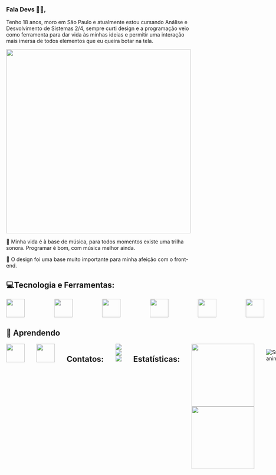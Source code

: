 ### Fala Devs 👩‍💻, 
Tenho 18 anos, moro em São Paulo e atualmente estou cursando Análise e Desvolvimento de Sistemas 2/4,
sempre curti design e a programação veio como ferramenta para dar vida às minhas ideias e permitir uma interação mais imersa de todos elementos que eu queira botar na tela.

<div style="width: 100%; display: flex;">
  <img width="500px" src="https://api.readyplayer.me/v1/avatars/63f156f63cade24b0334e53f.png?cacheControl=true&uat=2023-02-18T23:43:52.083Z">
</div>


🎸 Minha vida é à base de música, para todos momentos existe uma trilha sonora. Programar é bom, com música melhor ainda.

🎨 O design foi uma base muito importante para minha afeição com o front-end.


## 💻Tecnologia e Ferramentas:
<div style="display: flex; gap: 5rem;">
  <img width="50px" src="https://cdn.jsdelivr.net/gh/devicons/devicon/icons/html5/html5-original.svg" />
  <img width="50px" src="https://cdn.jsdelivr.net/gh/devicons/devicon/icons/css3/css3-original.svg" />
  <img width="50px" src="https://cdn.jsdelivr.net/gh/devicons/devicon/icons/javascript/javascript-plain.svg" />
  <img width="50px"src="https://cdn.jsdelivr.net/gh/devicons/devicon/icons/vscode/vscode-original.svg" />
  <img width="50px" src="https://cdn.jsdelivr.net/gh/devicons/devicon/icons/figma/figma-original.svg" />
  <img width="50px" src="https://cdn.jsdelivr.net/gh/devicons/devicon/icons/photoshop/photoshop-plain.svg" />
  <img width="50px" src="https://cdn.jsdelivr.net/gh/devicons/devicon/icons/illustrator/illustrator-plain.svg" />
</div>

## 🔎 Aprendendo
<div style="display: flex; gap: 2rem;">
<img width="50px" src="https://cdn.jsdelivr.net/gh/devicons/devicon/icons/angularjs/angularjs-plain.svg" />
<img width="50px" src="https://cdn.jsdelivr.net/gh/devicons/devicon/icons/java/java-plain.svg" />    
  
## Contatos:
<div>
<a href="https://instagram.com/malasarts.png" target="_blank"><img src="https://img.shields.io/badge/-Instagram-%23E4405F?style=for-the-badge&logo=instagram&logoColor=white" target="_blank"></a>
<a href = "mailto:contato@carlosruanro@gmail.com"><img src="https://img.shields.io/badge/Gmail-D14836?style=for-the-badge&logo=gmail&logoColor=white" target="_blank"></a>
<a href="https://www.linkedin.com/in/ruan-c-rodrigues-9b3276236/" target="_blank"><img src="https://img.shields.io/badge/-LinkedIn-%230077B5?style=for-the-badge&logo=linkedin&logoColor=white" target="_blank"></a>   
</div>
  
## Estatísticas:
<div style="display: flex>
  <a href="https://github.com/helloWorldRuan">
  <img height="170em" src="https://github-readme-stats.vercel.app/api/top-langs/?username=helloWorldRuan&layout=compact&langs_count=7&theme=dracula"/>
  <img height="170em" src="https://github-readme-stats.vercel.app/api?username=helloWorldRuan&show_icons=true&theme=dracula&include_all_commits=true&count_private=true"/>
</div>

![Snake animation](https://github.com/seu-usuário-aqui/seu-usuário-aqui/blob/output/github-contribution-grid-snake.svg)
